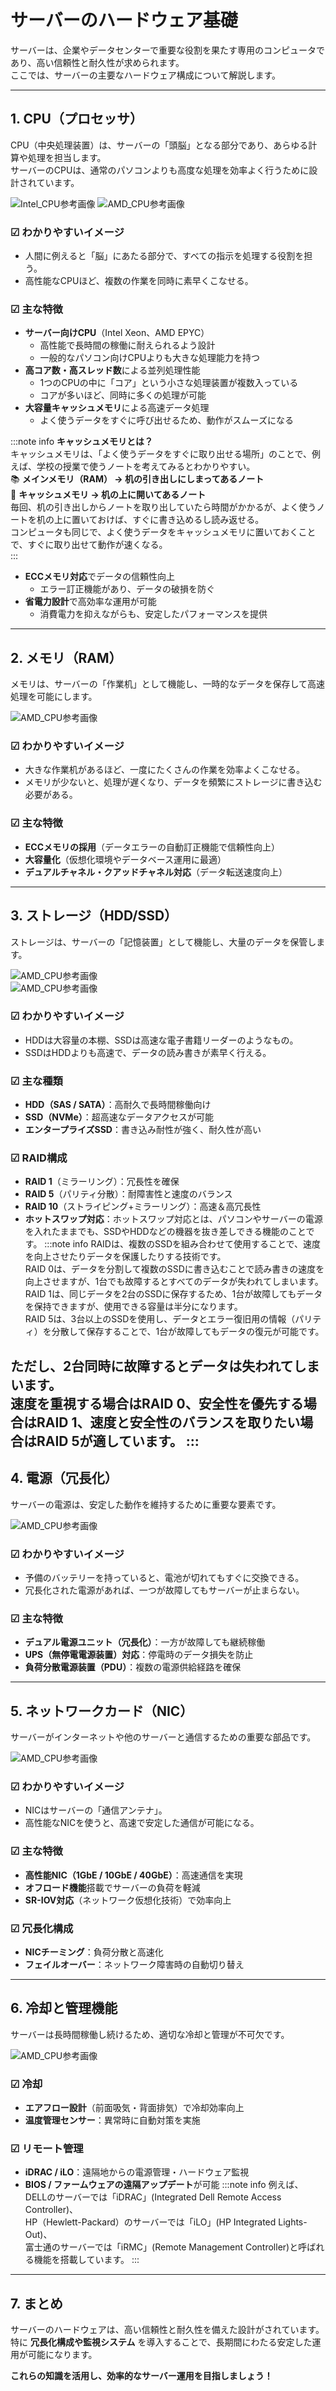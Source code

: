 # サーバーのハードウェア基礎

サーバーは、企業やデータセンターで重要な役割を果たす専用のコンピュータであり、高い信頼性と耐久性が求められます。  
ここでは、サーバーの主要なハードウェア構成について解説します。

---

## 1. CPU（プロセッサ）
CPU（中央処理装置）は、サーバーの「頭脳」となる部分であり、あらゆる計算や処理を担当します。  
サーバーのCPUは、通常のパソコンよりも高度な処理を効率よく行うために設計されています。  

![Intel_CPU参考画像](./IMG/CPU_intel.png)  ![AMD_CPU参考画像](./IMG/CPU_AMD.png)   


### ☑ わかりやすいイメージ
- 人間に例えると「脳」にあたる部分で、すべての指示を処理する役割を担う。
- 高性能なCPUほど、複数の作業を同時に素早くこなせる。

### ☑ 主な特徴
- **サーバー向けCPU**（Intel Xeon、AMD EPYC）
  - 高性能で長時間の稼働に耐えられるよう設計
  - 一般的なパソコン向けCPUよりも大きな処理能力を持つ
- **高コア数・高スレッド数**による並列処理性能
  - 1つのCPUの中に「コア」という小さな処理装置が複数入っている
  - コアが多いほど、同時に多くの処理が可能
- **大容量キャッシュメモリ**による高速データ処理
  - よく使うデータをすぐに呼び出せるため、動作がスムーズになる

:::note info
**キャッシュメモリとは？**  
キャッシュメモリは、「よく使うデータをすぐに取り出せる場所」のことで、例えば、学校の授業で使うノートを考えてみるとわかりやすい。  
📚 **メインメモリ（RAM） → 机の引き出しにしまってあるノート**  
💾 **キャッシュメモリ → 机の上に開いてあるノート**  
毎回、机の引き出しからノートを取り出していたら時間がかかるが、よく使うノートを机の上に置いておけば、すぐに書き込めるし読み返せる。  
コンピュータも同じで、よく使うデータをキャッシュメモリに置いておくことで、すぐに取り出せて動作が速くなる。  
:::

- **ECCメモリ対応**でデータの信頼性向上
  - エラー訂正機能があり、データの破損を防ぐ
- **省電力設計**で高効率な運用が可能
  - 消費電力を抑えながらも、安定したパフォーマンスを提供

---

## 2. メモリ（RAM）
メモリは、サーバーの「作業机」として機能し、一時的なデータを保存して高速処理を可能にします。  

![AMD_CPU参考画像](./IMG/メモリ.png) 

### ☑ わかりやすいイメージ
- 大きな作業机があるほど、一度にたくさんの作業を効率よくこなせる。
- メモリが少ないと、処理が遅くなり、データを頻繁にストレージに書き込む必要がある。

### ☑ 主な特徴
- **ECCメモリの採用**（データエラーの自動訂正機能で信頼性向上）
- **大容量化**（仮想化環境やデータベース運用に最適）
- **デュアルチャネル・クアッドチャネル対応**（データ転送速度向上）

---

## 3. ストレージ（HDD/SSD）
ストレージは、サーバーの「記憶装置」として機能し、大量のデータを保管します。  

![AMD_CPU参考画像](./IMG/SSD.png)   
![AMD_CPU参考画像](./IMG/HDD.png)  

### ☑ わかりやすいイメージ
- HDDは大容量の本棚、SSDは高速な電子書籍リーダーのようなもの。
- SSDはHDDよりも高速で、データの読み書きが素早く行える。

### ☑ 主な種類
- **HDD（SAS / SATA）**：高耐久で長時間稼働向け
- **SSD（NVMe）**：超高速なデータアクセスが可能
- **エンタープライズSSD**：書き込み耐性が強く、耐久性が高い

### ☑ RAID構成
- **RAID 1**（ミラーリング）：冗長性を確保
- **RAID 5**（パリティ分散）：耐障害性と速度のバランス
- **RAID 10**（ストライピング+ミラーリング）：高速＆高冗長性
- **ホットスワップ対応**：ホットスワップ対応とは、パソコンやサーバーの電源を入れたままでも、SSDやHDDなどの機器を抜き差しできる機能のことです。
:::note info
RAIDは、複数のSSDを組み合わせて使用することで、速度を向上させたりデータを保護したりする技術です。  
RAID 0は、データを分割して複数のSSDに書き込むことで読み書きの速度を向上させますが、1台でも故障するとすべてのデータが失われてしまいます。RAID 1は、同じデータを2台のSSDに保存するため、1台が故障してもデータを保持できますが、使用できる容量は半分になります。  
RAID 5は、3台以上のSSDを使用し、データとエラー復旧用の情報（パリティ）を分散して保存することで、1台が故障してもデータの復元が可能です。  

ただし、2台同時に故障するとデータは失われてしまいます。  
速度を重視する場合はRAID 0、安全性を優先する場合はRAID 1、速度と安全性のバランスを取りたい場合はRAID 5が適しています。
:::
---

## 4. 電源（冗長化）
サーバーの電源は、安定した動作を維持するために重要な要素です。  

![AMD_CPU参考画像](./IMG/電源.png)

### ☑ わかりやすいイメージ
- 予備のバッテリーを持っていると、電池が切れてもすぐに交換できる。
- 冗長化された電源があれば、一つが故障してもサーバーが止まらない。

### ☑ 主な特徴
- **デュアル電源ユニット（冗長化）**：一方が故障しても継続稼働
- **UPS（無停電電源装置）対応**：停電時のデータ損失を防止
- **負荷分散電源装置（PDU）**：複数の電源供給経路を確保

---

## 5. ネットワークカード（NIC）
サーバーがインターネットや他のサーバーと通信するための重要な部品です。  

![AMD_CPU参考画像](./IMG/NIC.png)


### ☑ わかりやすいイメージ
- NICはサーバーの「通信アンテナ」。
- 高性能なNICを使うと、高速で安定した通信が可能になる。

### ☑ 主な特徴
- **高性能NIC（1GbE / 10GbE / 40GbE）**：高速通信を実現
- **オフロード機能**搭載でサーバーの負荷を軽減
- **SR-IOV対応**（ネットワーク仮想化技術）で効率向上

### ☑ 冗長化構成
- **NICチーミング**：負荷分散と高速化
- **フェイルオーバー**：ネットワーク障害時の自動切り替え

---

## 6. 冷却と管理機能
サーバーは長時間稼働し続けるため、適切な冷却と管理が不可欠です。  

![AMD_CPU参考画像](./IMG/ファン.png)

### ☑ 冷却
- **エアフロー設計**（前面吸気・背面排気）で冷却効率向上
- **温度管理センサー**：異常時に自動対策を実施

### ☑ リモート管理
- **iDRAC / iLO**：遠隔地からの電源管理・ハードウェア監視
- **BIOS / ファームウェアの遠隔アップデート**が可能
:::note info
例えば、  
DELLのサーバーでは「iDRAC」(Integrated Dell Remote Access Controller)、  
HP（Hewlett-Packard）のサーバーでは「iLO」(HP Integrated Lights-Out)、  
富士通のサーバーでは「iRMC」(Remote Management Controller)と呼ばれる機能を搭載しています。
:::
---

## 7. まとめ

サーバーのハードウェアは、高い信頼性と耐久性を備えた設計がされています。  
特に **冗長化構成や監視システム** を導入することで、長期間にわたる安定した運用が可能になります。

**これらの知識を活用し、効率的なサーバー運用を目指しましょう！**